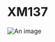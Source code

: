 
# XM137 <Badge type="warning" text="大二在读" />
![An image](http://q1.qlogo.cn/g?b=qq&nk=1375272391&s=160)
